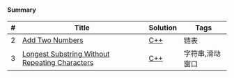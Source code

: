 #### Summary

| # | Title | Solution | Tags |
|---| ----- | -------- | ---- |
|2|[Add Two Numbers](https://leetcode-cn.com/problems/add-two-numbers/) | [C++](./link_list/0002_Add_Two_Numbers/main.cpp)| 链表 |
|3|[Longest Substring Without Repeating Characters](https://leetcode-cn.com/problems/longest-substring-without-repeating-characters/) | [C++](./string/0003_Longest_Substring_Without_Repeating_Characters/main.cpp)| 字符串,滑动窗口|

